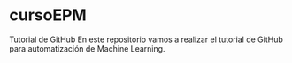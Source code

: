 # cursoEPM
Tutorial de GitHub
En este repositorio vamos a realizar el tutorial de GitHub para automatización de Machine Learning.
